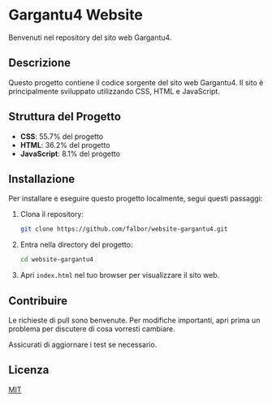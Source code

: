 # Gargantu4 Website

Benvenuti nel repository del sito web Gargantu4.

## Descrizione

Questo progetto contiene il codice sorgente del sito web Gargantu4. Il sito è principalmente sviluppato utilizzando CSS, HTML e JavaScript.

## Struttura del Progetto

- **CSS**: 55.7% del progetto
- **HTML**: 36.2% del progetto
- **JavaScript**: 8.1% del progetto

## Installazione

Per installare e eseguire questo progetto localmente, segui questi passaggi:

1. Clona il repository:
    ```bash
    git clone https://github.com/falbor/website-gargantu4.git
    ```
2. Entra nella directory del progetto:
    ```bash
    cd website-gargantu4
    ```
3. Apri `index.html` nel tuo browser per visualizzare il sito web.

## Contribuire

Le richieste di pull sono benvenute. Per modifiche importanti, apri prima un problema per discutere di cosa vorresti cambiare.

Assicurati di aggiornare i test se necessario.

## Licenza

[MIT](https://choosealicense.com/licenses/mit/)
